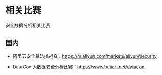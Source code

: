 # 相关比赛

安全数据分析相关比赛



## 国内

- 阿里云安全算法挑战赛：https://m.aliyun.com/markets/aliyun/security

- DataCon 大数据安全分析比赛：https://www.butian.net/datacon

  